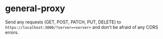# general-proxy

Send any requests (GET, POST, PATCH, PUT, DELETE) to
`https://localhost:3000/?server=<server>` and don't be afraid of any CORS errors.
